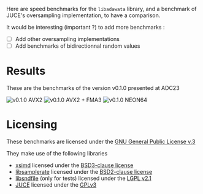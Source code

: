 Here are speed benchmarks for the `libadawata` library, and a benchmark of JUCE's
oversampling implementation, to have a comparison.

It would be interesting (important ?) to add more benchmarks :
- [ ] Add other oversampling implementations
- [ ] Add benchmarks of bidirectionnal random values

# Results
These are the benchmarks of the version v0.1.0 presented at ADC23


![v0.1.0 AVX2](.images/v0.1.0_sweep_x86_64_AVX2.png)
![v0.1.0 AVX2 + FMA3](.images/v0.1.0_sweep_x86_64_AVX2_FMA3.png)
![v0.1.0 NEON64](.images/v0.1.0_sweep_arm64_cortex_a53.png)


# Licensing
These benchmarks are licensed under the [GNU General Public License v.3](https://www.gnu.org/licenses/gpl-3.0.en.html)

They make use of the following libraries
- [xsimd](https://github.com/xtensor-stack/xsimd) licensed under the [BSD3-clause license](https://github.com/xtensor-stack/xsimd/blob/master/LICENSE)
- [libsamplerate](https://github.com/libsndfile/libsamplerate) licensed under the [BSD2-clause license](https://github.com/libsndfile/libsamplerate/blob/master/COPYING)
- [libsndfile](https://github.com/libsndfile/libsndfile) (only for tests) licensed under the [LGPL v2.1](https://github.com/libsndfile/libsamplerate/blob/master/COPYING)
- [JUCE](https://github.com/juce-framework/JUCE) licensed under the [GPLv3](https://github.com/juce-framework/JUCE/blob/master/LICENSE.md)
